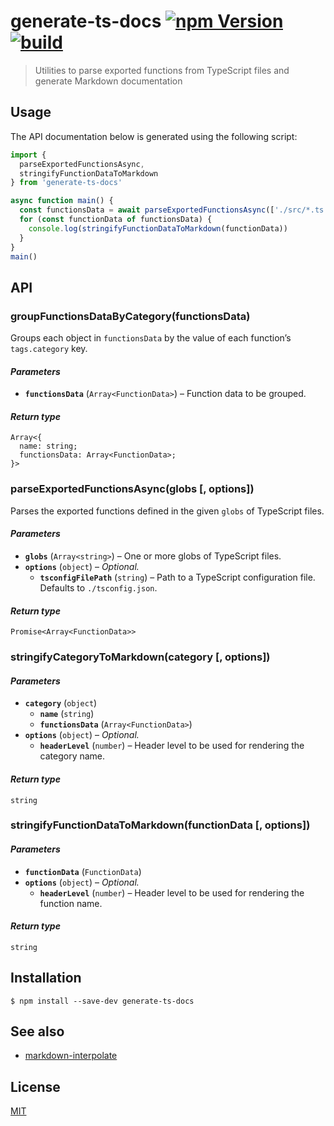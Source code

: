 # generate-ts-docs [![npm Version](https://img.shields.io/npm/v/generate-ts-docs?cacheSeconds=1800)](https://www.npmjs.com/package/generate-ts-docs) [![build](https://github.com/yuanqing/generate-ts-docs/workflows/build/badge.svg)](https://github.com/yuanqing/generate-ts-docs/actions?query=workflow%3Abuild)

> Utilities to parse exported functions from TypeScript files and generate Markdown documentation

## Usage

The API documentation below is generated using the following script:

```ts
import {
  parseExportedFunctionsAsync,
  stringifyFunctionDataToMarkdown
} from 'generate-ts-docs'

async function main() {
  const functionsData = await parseExportedFunctionsAsync(['./src/*.ts'])
  for (const functionData of functionsData) {
    console.log(stringifyFunctionDataToMarkdown(functionData))
  }
}
main()
```

## API

<!-- markdown-interpolate: ts-node scripts/generate-ts-docs.ts -->
### groupFunctionsDataByCategory(functionsData)

Groups each object in `functionsData` by the value of each function’s `tags.category` key.

#### *Parameters*

- **`functionsData`** (`Array<FunctionData>`) – Function data to be grouped.

#### *Return type*

```
Array<{
  name: string;
  functionsData: Array<FunctionData>;
}>
```

### parseExportedFunctionsAsync(globs [, options])

Parses the exported functions defined in the given `globs` of TypeScript files.

#### *Parameters*

- **`globs`** (`Array<string>`) – One or more globs of TypeScript files.
- **`options`** (`object`) – *Optional.*
  - **`tsconfigFilePath`** (`string`) – Path to a TypeScript configuration file. Defaults to `./tsconfig.json`.

#### *Return type*

```
Promise<Array<FunctionData>>
```

### stringifyCategoryToMarkdown(category [, options])

#### *Parameters*

- **`category`** (`object`)
  - **`name`** (`string`)
  - **`functionsData`** (`Array<FunctionData>`)
- **`options`** (`object`) – *Optional.*
  - **`headerLevel`** (`number`) – Header level to be used for rendering the category name.

#### *Return type*

```
string
```

### stringifyFunctionDataToMarkdown(functionData [, options])

#### *Parameters*

- **`functionData`** (`FunctionData`)
- **`options`** (`object`) – *Optional.*
  - **`headerLevel`** (`number`) – Header level to be used for rendering the function name.

#### *Return type*

```
string
```

<!-- end -->

## Installation

```
$ npm install --save-dev generate-ts-docs
```

## See also

- [markdown-interpolate](https://github.com/yuanqing/markdown-interpolate)

## License

[MIT](/LICENSE.md)
